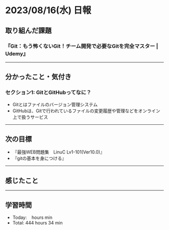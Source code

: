 # 2023/08/16(水) 日報

## 取り組んだ課題
### 『Git：もう怖くないGit！チーム開発で必要なGitを完全マスター | Udemy』


---

## 分かったこと・気付き
### セクション1: GitとGitHubってなに？
- Gitとはファイルのバージョン管理システム
- GitHubは、Gitで行われているファイルの変更履歴や管理などをオンライン上で扱うサービス

---

## 次の目標
- 『最強WEB問題集　LinuC Lv1-101(Ver10.0)』
- 『gitの基本を身につける』

---

## 感じたこと


---

## 学習時間
- Today:&nbsp;&nbsp;&nbsp;  hours  min
- Total: 444 hours 34 min
